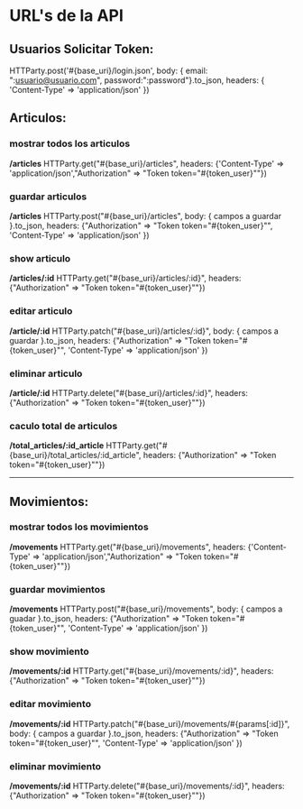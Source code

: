 # URL's de la API

## Usuarios Solicitar Token:
HTTParty.post('#{base_uri}/login.json', body: { email: ":usuario@usuario.com", password:":password"}.to_json, headers: { 'Content-Type' => 'application/json' })

## Articulos:

### mostrar todos los articulos  
**/articles** 
HTTParty.get("#{base_uri}/articles", headers: {'Content-Type' => 'application/json',"Authorization" => "Token token=\"#{token_user}\""})

### guardar articulos
**/articles**
HTTParty.post("#{base_uri}/articles", body: { campos a guardar }.to_json, headers: {"Authorization" => "Token token=\"#{token_user}\"", 'Content-Type' => 'application/json' })

### show articulo
**/articles/:id**
HTTParty.get("#{base_uri}/articles/:id}", headers: {"Authorization" => "Token token=\"#{token_user}\""})

### editar articulo
**/article/:id**
HTTParty.patch("#{base_uri}/articles/:id}", body: { campos a guardar }.to_json, headers: {"Authorization" => "Token token=\"#{token_user}\"", 'Content-Type' => 'application/json' })

### eliminar articulo
**/article/:id**
HTTParty.delete("#{base_uri}/articles/:id}", headers: {"Authorization" => "Token token=\"#{token_user}\""})

### caculo total de articulos
**/total_articles/:id_article**
HTTParty.get("#{base_uri}/total_articles/:id_article", headers: {"Authorization" => "Token token=\"#{token_user}\""})

-------------------------------------------------------------------------------------------------------------------------

## Movimientos:

### mostrar todos los movimientos
**/movements**
HTTParty.get("#{base_uri}/movements", headers: {'Content-Type' => 'application/json',"Authorization" => "Token token=\"#{token_user}\""})

### guardar movimientos
**/movements**
HTTParty.post("#{base_uri}/movements", body: { campos a guadar }.to_json, headers: {"Authorization" => "Token token=\"#{token_user}\"", 'Content-Type' => 'application/json' })

### show movimiento
**/movements/:id**
HTTParty.get("#{base_uri}/movements/:id}", headers: {"Authorization" => "Token token=\"#{token_user}\""})

### editar movimiento
**/movements/:id**
HTTParty.patch("#{base_uri}/movements/#{params[:id]}", body: { campos a guardar }.to_json, headers: {"Authorization" => "Token token=\"#{token_user}\"", 'Content-Type' => 'application/json' })

### eliminar movimiento
**/movements/:id**
HTTParty.delete("#{base_uri}/movements/:id}", headers: {"Authorization" => "Token token=\"#{token_user}\""})